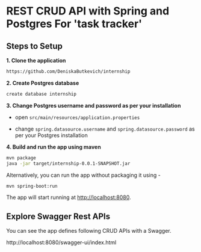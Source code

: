 
# REST CRUD API with Spring and Postgres For 'task tracker'

## Steps to Setup

**1. Clone the application**

```bash
https://github.com/DeniskaButkevich/internship
```

**2. Create Postgres database**
```bash
create database internship
```

**3. Change Postgres username and password as per your installation**

+ open `src/main/resources/application.properties`

+ change `spring.datasource.username` and `spring.datasource.password` as per your Postgres installation

**4. Build and run the app using maven**

```bash
mvn package
java -jar target/internship-0.0.1-SNAPSHOT.jar

```

Alternatively, you can run the app without packaging it using -

```bash
mvn spring-boot:run
```

The app will start running at <http://localhost:8080>.

## Explore Swagger Rest APIs

You can see the app defines following CRUD APIs with a Swagger.

http://localhost:8080/swagger-ui/index.html


